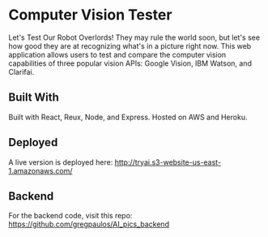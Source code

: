 # Computer Vision Tester
Let's Test Our Robot Overlords! They may rule the world soon, but let's see how good they are at recognizing what's in a picture right now. This web application allows users to test and compare the computer vision capabilities of three popular vision APIs: Google Vision, IBM Watson, and Clarifai. 

## Built With
Built with React, Reux, Node, and Express. Hosted on AWS and Heroku.

## Deployed
A live version is deployed here:
http://tryai.s3-website-us-east-1.amazonaws.com/

## Backend
For the backend code, visit this repo:
https://github.com/gregpaulos/AI_pics_backend


